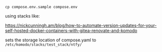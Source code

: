 `cp compose.env.sample compose.env`

using stacks like:

https://nickcunningh.am/blog/how-to-automate-version-updates-for-your-self-hosted-docker-containers-with-gitea-renovate-and-komodo

sets the storage location of compose.yaml to `/etc/komodo/stacks/test_stack/ntfy/`
